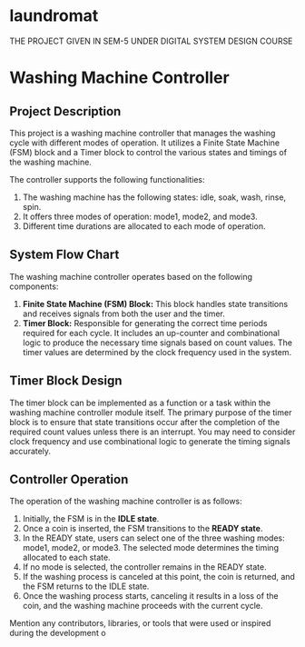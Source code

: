 # laundromat
THE PROJECT GIVEN IN SEM-5 UNDER DIGITAL SYSTEM DESIGN COURSE

# Washing Machine Controller

## Project Description

This project is a washing machine controller that manages the washing cycle with different modes of operation. It utilizes a Finite State Machine (FSM) block and a Timer block to control the various states and timings of the washing machine.

The controller supports the following functionalities:
1. The washing machine has the following states: idle, soak, wash, rinse, spin.
2. It offers three modes of operation: mode1, mode2, and mode3.
3. Different time durations are allocated to each mode of operation.

## System Flow Chart

The washing machine controller operates based on the following components:
1. **Finite State Machine (FSM) Block:** This block handles state transitions and receives signals from both the user and the timer.
2. **Timer Block:** Responsible for generating the correct time periods required for each cycle. It includes an up-counter and combinational logic to produce the necessary time signals based on count values. The timer values are determined by the clock frequency used in the system.

## Timer Block Design

The timer block can be implemented as a function or a task within the washing machine controller module itself. The primary purpose of the timer block is to ensure that state transitions occur after the completion of the required count values unless there is an interrupt. You may need to consider clock frequency and use combinational logic to generate the timing signals accurately.

## Controller Operation

The operation of the washing machine controller is as follows:
1. Initially, the FSM is in the **IDLE state**.
2. Once a coin is inserted, the FSM transitions to the **READY state**.
3. In the READY state, users can select one of the three washing modes: mode1, mode2, or mode3. The selected mode determines the timing allocated to each state.
4. If no mode is selected, the controller remains in the READY state.
5. If the washing process is canceled at this point, the coin is returned, and the FSM returns to the IDLE state.
6. Once the washing process starts, canceling it results in a loss of the coin, and the washing machine proceeds with the current cycle.


Mention any contributors, libraries, or tools that were used or inspired during the development o
